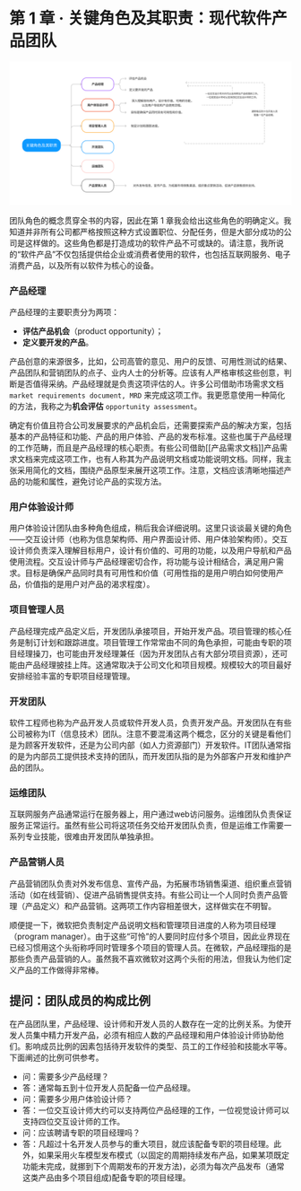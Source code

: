 
# 第 1 章 · 关键角色及其职责：现代软件产品团队

![](src/1.png)

团队角色的概念贯穿全书的内容，因此在第 1 章我会给出这些角色的明确定义。我知道并非所有公司都严格按照这种方式设置职位、分配任务，但是大部分成功的公司是这样做的。这些角色都是打造成功的软件产品不可或缺的。请注意，我所说的“软件产品”不仅包括提供给企业或消费者使用的软件，也包括互联网服务、电子消费产品，以及所有以软件为核心的设备。

### 产品经理

产品经理的主要职责分为两项：
- **评估产品机会**（product opportunity）；
- **定义要开发的产品**。

产品创意的来源很多，比如，公司高管的意见、用户的反馈、可用性测试的结果、产品团队和营销团队的点子、业内人士的分析等。应该有人严格审核这些创意，判断是否值得采纳。产品经理就是负责这项评估的人。许多公司借助市场需求文档 `market requirements document, MRD` 来完成这项工作。我更愿意使用一种简化的方法，我称之为**机会评估** `opportunity assessment`。

确定有价值且符合公司发展要求的产品机会后，还需要探索产品的解决方案，包括基本的产品特征和功能、产品的用户体验、产品的发布标准。这些也属于产品经理的工作范畴，而且是产品经理的核心职责。有些公司借助[[产品需求文档]]产品需求文档来完成这项工作，也有人称其为产品说明文档或功能说明文档。同样，我主张采用简化的文档，围绕产品原型来展开这项工作。注意，文档应该清晰地描述产品的功能和属性，避免讨论产品的实现方法。

### 用户体验设计师

用户体验设计团队由多种角色组成，稍后我会详细说明。这里只谈谈最关键的角色——交互设计师（也称为信息架构师、用户界面设计师、用户体验架构师）。交互设计师负责深入理解目标用户，设计有价值的、可用的功能，以及用户导航和产品使用流程。交互设计师与产品经理密切合作，将功能与设计相结合，满足用户需求。目标是确保产品同时具有可用性和价值（可用性指的是用户明白如何使用产品，价值指的是用户对产品的渴求程度）。

### 项目管理人员

产品经理完成产品定义后，开发团队承接项目，开始开发产品。项目管理的核心任务是制订计划和跟踪进度。项目管理工作常常由不同的角色承担，可能由专职的项目经理操刀，也可能由开发经理兼任（因为开发团队占有大部分项目资源），还可能由产品经理披挂上阵。这通常取决于公司文化和项目规模。规模较大的项目最好安排经验丰富的专职项目经理管理。

### 开发团队

软件工程师也称为产品开发人员或软件开发人员，负责开发产品。开发团队在有些公司被称为IT（信息技术）团队。注意不要混淆这两个概念，区分的关键是看他们是为顾客开发软件，还是为公司内部（如人力资源部门）开发软件。IT团队通常指的是为内部员工提供技术支持的团队，而开发团队指的是为外部客户开发和维护产品的团队。

### 运维团队

互联网服务产品通常运行在服务器上，用户通过web访问服务。运维团队负责保证服务正常运行。虽然有些公司将这项任务交给开发团队负责，但是运维工作需要一系列专业技能，很难由开发团队单独承担。

### 产品营销人员

产品营销团队负责对外发布信息、宣传产品，为拓展市场销售渠道、组织重点营销活动（如在线营销）、促进产品销售提供支持。有些公司让一个人同时负责产品管理（产品定义）和产品营销。这两项工作内容相差很大，这样做实在不明智。

顺便提一下，微软把负责制定产品说明文档和管理项目进度的人称为项目经理（program manager）。由于这些“可怜”的人要同时应付多个项目，因此业界现在已经习惯用这个头衔称呼同时管理多个项目的管理人员。在微软，产品经理指的是那些负责产品营销的人。虽然我不喜欢微软对这两个头衔的用法，但我认为他们定义产品的工作做得非常棒。

## 提问：团队成员的构成比例

在产品团队里，产品经理、设计师和开发人员的人数存在一定的比例关系。为使开发人员集中精力开发产品，必须有相应人数的产品经理和用户体验设计师协助他们。影响成员比例的因素包括待开发软件的类型、员工的工作经验和技能水平等。下面阐述的比例可供参考。

- 问：需要多少产品经理？
- 答：通常每五到十位开发人员配备一位产品经理。
- 问：需要多少用户体验设计师？
- 答：一位交互设计师大约可以支持两位产品经理的工作，一位视觉设计师可以支持四位交互设计师的工作。
- 问：应该聘请专职的项目经理吗？
- 答：凡超过十名开发人员参与的重大项目，就应该配备专职的项目经理。此外，如果采用火车模型发布模式（以固定的周期持续发布产品，如果某项既定功能未完成，就挪到下个周期发布的开发方法)，必须为每次产品发布（通常这类产品由多个项目组成)配备专职的项目经理。